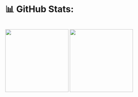 
# 📊 GitHub Stats:
<br/>
<div>
  <a>
    <img height=200 align="center" src="https://github-readme-stats.vercel.app/api?username=ricotandrio" />
  </a>
  <a>
    <img height=200 align="center" src="https://github-readme-stats.vercel.app/api/top-langs?username=ricotandrio&layout=compact&langs_count=8" />
  </a>
</div>
